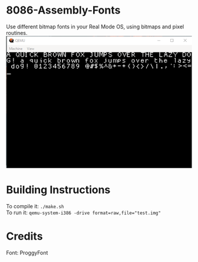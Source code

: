 # 8086-Assembly-Fonts
Use different bitmap fonts in your Real Mode OS, using bitmaps and pixel routines.
![running](scrshot.png)
# Building Instructions
To compile it: `./make.sh` <br />
To run it: `qemu-system-i386 -drive format=raw,file="test.img"`
# Credits
Font: ProggyFont
